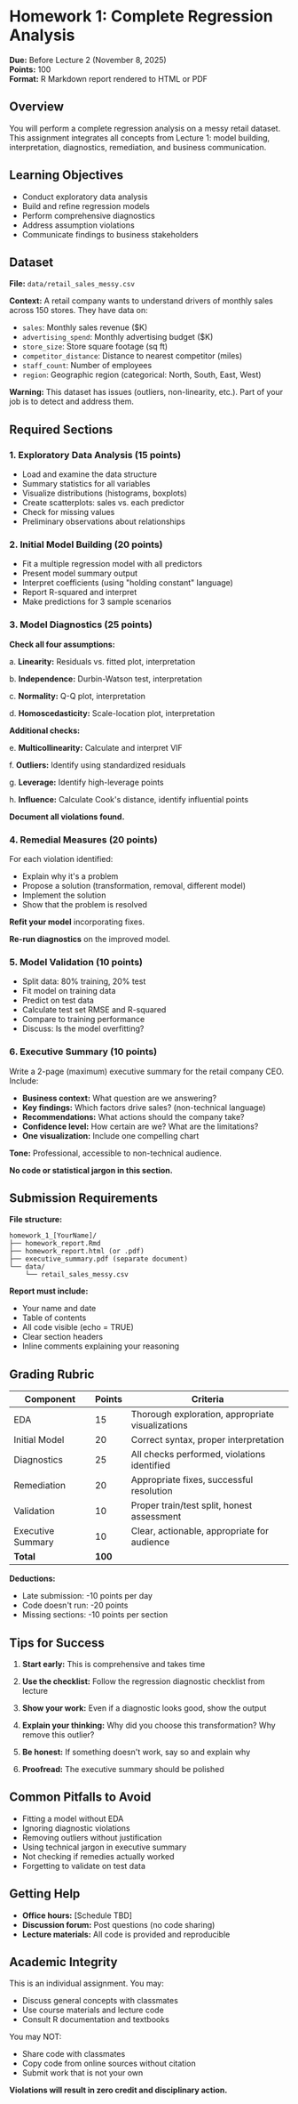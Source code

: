 # Homework 1: Complete Regression Analysis

**Due:** Before Lecture 2 (November 8, 2025)  
**Points:** 100  
**Format:** R Markdown report rendered to HTML or PDF

## Overview

You will perform a complete regression analysis on a messy retail dataset. This assignment integrates all concepts from Lecture 1: model building, interpretation, diagnostics, remediation, and business communication.

## Learning Objectives

- Conduct exploratory data analysis
- Build and refine regression models
- Perform comprehensive diagnostics
- Address assumption violations
- Communicate findings to business stakeholders

## Dataset

**File:** `data/retail_sales_messy.csv`

**Context:** A retail company wants to understand drivers of monthly sales across 150 stores. They have data on:

- `sales`: Monthly sales revenue ($K)
- `advertising_spend`: Monthly advertising budget ($K)
- `store_size`: Store square footage (sq ft)
- `competitor_distance`: Distance to nearest competitor (miles)
- `staff_count`: Number of employees
- `region`: Geographic region (categorical: North, South, East, West)

**Warning:** This dataset has issues (outliers, non-linearity, etc.). Part of your job is to detect and address them.

## Required Sections

### 1. Exploratory Data Analysis (15 points)

- Load and examine the data structure
- Summary statistics for all variables
- Visualize distributions (histograms, boxplots)
- Create scatterplots: sales vs. each predictor
- Check for missing values
- Preliminary observations about relationships

### 2. Initial Model Building (20 points)

- Fit a multiple regression model with all predictors
- Present model summary output
- Interpret coefficients (using "holding constant" language)
- Report R-squared and interpret
- Make predictions for 3 sample scenarios

### 3. Model Diagnostics (25 points)

**Check all four assumptions:**

a. **Linearity:** Residuals vs. fitted plot, interpretation

b. **Independence:** Durbin-Watson test, interpretation

c. **Normality:** Q-Q plot, interpretation

d. **Homoscedasticity:** Scale-location plot, interpretation

**Additional checks:**

e. **Multicollinearity:** Calculate and interpret VIF

f. **Outliers:** Identify using standardized residuals

g. **Leverage:** Identify high-leverage points

h. **Influence:** Calculate Cook's distance, identify influential points

**Document all violations found.**

### 4. Remedial Measures (20 points)

For each violation identified:

- Explain why it's a problem
- Propose a solution (transformation, removal, different model)
- Implement the solution
- Show that the problem is resolved

**Refit your model** incorporating fixes.

**Re-run diagnostics** on the improved model.

### 5. Model Validation (10 points)

- Split data: 80% training, 20% test
- Fit model on training data
- Predict on test data
- Calculate test set RMSE and R-squared
- Compare to training performance
- Discuss: Is the model overfitting?

### 6. Executive Summary (10 points)

Write a 2-page (maximum) executive summary for the retail company CEO. Include:

- **Business context:** What question are we answering?
- **Key findings:** Which factors drive sales? (non-technical language)
- **Recommendations:** What actions should the company take?
- **Confidence level:** How certain are we? What are the limitations?
- **One visualization:** Include one compelling chart

**Tone:** Professional, accessible to non-technical audience.

**No code or statistical jargon in this section.**

## Submission Requirements

**File structure:**
```
homework_1_[YourName]/
├── homework_report.Rmd
├── homework_report.html (or .pdf)
├── executive_summary.pdf (separate document)
└── data/
    └── retail_sales_messy.csv
```

**Report must include:**
- Your name and date
- Table of contents
- All code visible (echo = TRUE)
- Clear section headers
- Inline comments explaining your reasoning

## Grading Rubric

| Component | Points | Criteria |
|-----------|--------|----------|
| EDA | 15 | Thorough exploration, appropriate visualizations |
| Initial Model | 20 | Correct syntax, proper interpretation |
| Diagnostics | 25 | All checks performed, violations identified |
| Remediation | 20 | Appropriate fixes, successful resolution |
| Validation | 10 | Proper train/test split, honest assessment |
| Executive Summary | 10 | Clear, actionable, appropriate for audience |
| **Total** | **100** | |

**Deductions:**
- Late submission: -10 points per day
- Code doesn't run: -20 points
- Missing sections: -10 points per section

## Tips for Success

1. **Start early:** This is comprehensive and takes time

2. **Use the checklist:** Follow the regression diagnostic checklist from lecture

3. **Show your work:** Even if a diagnostic looks good, show the output

4. **Explain your thinking:** Why did you choose this transformation? Why remove this outlier?

5. **Be honest:** If something doesn't work, say so and explain why

6. **Proofread:** The executive summary should be polished

## Common Pitfalls to Avoid

- Fitting a model without EDA
- Ignoring diagnostic violations
- Removing outliers without justification
- Using technical jargon in executive summary
- Not checking if remedies actually worked
- Forgetting to validate on test data

## Getting Help

- **Office hours:** [Schedule TBD]
- **Discussion forum:** Post questions (no code sharing)
- **Lecture materials:** All code is provided and reproducible

## Academic Integrity

This is an individual assignment. You may:
- Discuss general concepts with classmates
- Use course materials and lecture code
- Consult R documentation and textbooks

You may NOT:
- Share code with classmates
- Copy code from online sources without citation
- Submit work that is not your own

**Violations will result in zero credit and disciplinary action.**
